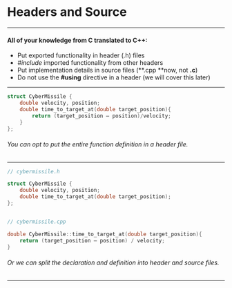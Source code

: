 # Headers and Source

---

#### **All of your knowledge from C translated to C++:**

* Put exported functionality in header \(.h\) files
* _\#include_ imported functionality from other headers
* Put implementation details in source files \(**.cpp **now, not **.c**\)
* Do not use the **\#using** directive in a header \(we will cover this later\)

---

```cpp
struct CyberMissile { 
    double velocity, position; 
    double time_to_target_at(double target_position){
        return (target_position – position)/velocity;
    }
};
```

###### You can opt to put the entire function definition in a header file.

---

```cpp
// cybermissile.h 

struct CyberMissile {
    double velocity, position;
    double time_to_target_at(double target_position);
};


// cybermissile.cpp

double CyberMissile::time_to_target_at(double target_position){
    return (target_position – position) / velocity;
}
```

###### Or we can split the declaration and definition into header and source files.

---



